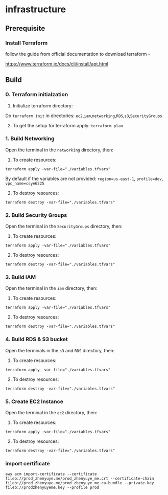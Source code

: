 # infrastructure

## Prerequisite
### Install Terraform
follow the guide from official documentation to download terraform -

https://www.terraform.io/docs/cli/install/apt.html

## Build
### 0. Terraform initialzation
1. Initialize terraform directory: 

Do `terraform init` in directories: `ec2`,`iam`,`networking`,`RDS`,`s3`,`SecurityGroups`

2. To get the setup for terraform apply: `terraform plan`
### 1. Build Networking
Open the terminal in the `networking` directory, then:

1. To create resources:

```
terraform apply -var-file="./variables.tfvars" 
```
  By default if the variables are not provided: `region=us-east-1`, `profile=dev`, `vpc_name=csye6225`

2. To destroy resources: 
```
terraform destroy -var-file="./variables.tfvars" 
```
### 2. Build Security Groups
Open the terminal in the `SecurityGroups` directory, then:

1. To create resources:

```
terraform apply -var-file="./variables.tfvars" 
```

2. To destroy resources: 
```
terraform destroy -var-file="./variables.tfvars" 
```
### 3. Build IAM
Open the terminal in the `iam` directory, then:

1. To create resources:

```
terraform apply -var-file="./variables.tfvars" 
```

2. To destroy resources: 
```
terraform destroy -var-file="./variables.tfvars" 
```
### 4. Build RDS & S3 bucket
Open the terminals in the `s3` and `RDS` directory, then:

1. To create resources:

```
terraform apply -var-file="./variables.tfvars" 
```

2. To destroy resources: 
```
terraform destroy -var-file="./variables.tfvars" 
```
### 5. Create EC2 Instance
Open the terminal in the `ec2` directory, then:

1. To create resources:

```
terraform apply -var-file="./variables.tfvars" 
```

2. To destroy resources: 
```
terraform destroy -var-file="./variables.tfvars" 
```

### import certificate
```
aws acm import-certificate --certificate fileb://prod_zhenyuye.me/prod_zhenyuye_me.crt --certificate-chain fileb://prod_zhenyuye.me/prod_zhenyuye_me.ca-bundle --private-key fileb://prodzhenyuyeme.key --profile prod
```